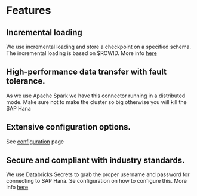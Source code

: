 # Features

## Incremental loading

We use incremental loading and store a checkpoint on a specified schema. The incremental loading is based on  $ROWID. More info [here](https://community.sap.com/t5/technology-blogs-by-members/rowid-column-in-hana/ba-p/13570323)

## High-performance data transfer with fault tolerance.

As we use Apache Spark we have this connector running in a distributed mode. Make sure not to make the cluster so big otherwise you will kill the SAP Hana

## Extensive configuration options.

See [configuration](configuration) page

## Secure and compliant with industry standards.

We use Databricks Secrets to grab the proper username and password for connecting to SAP Hana. Se configuration on how to configure this. More info [here](https://learn.microsoft.com/en-us/azure/databricks/security/secrets/)

